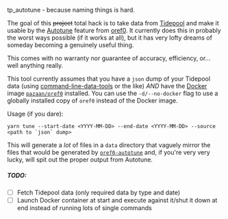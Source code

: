 tp_autotune - because naming things is hard.

The goal of this ~~project~~ total hack is to take data from [Tidepool](https://tidepool.org) and make it usable by the [Autotune](https://github.com/openaps/docs/blob/master/docs/docs/Customize-Iterate/autotune.md) feature from [oref0](https://github.com/openaps/oref0). It currently does this in probably the worst ways possible (if it works at all), but it has very lofty dreams of someday becoming a genuinely useful thing.

This comes with no warranty nor guarantee of accuracy, efficiency, or... well anything really.

This tool currently assumes that you have a `json` dump of your Tidepool data (using [command-line-data-tools](https://github.com/tidepool-org/command-line-data-tools) or the like) _AND_ have the [Docker](https://docker.com) image [`pazaan/oref0`](https://hub.docker.com/r/pazaan/openaps/) installed. You can use the `-d/--no-docker` flag to use a globally installed copy of `oref0` instead of the Docker image.

Usage (if you dare):
```
yarn tune --start-date <YYYY-MM-DD> --end-date <YYYY-MM-DD> --source <path to `json` dump>
```

This will generate a _lot_ of files in a `data` directory that vaguely mirror the files that would be generated by [`oref0-autotune`](https://github.com/openaps/oref0/blob/master/bin/oref0-autotune.sh) and, if you're very very lucky, will spit out the proper output from Autotune.

##### TODO:
- [ ] Fetch Tidepool data (only required data by type and date)
- [ ] Launch Docker container at start and execute against it/shut it down at end instead of running lots of single commands
